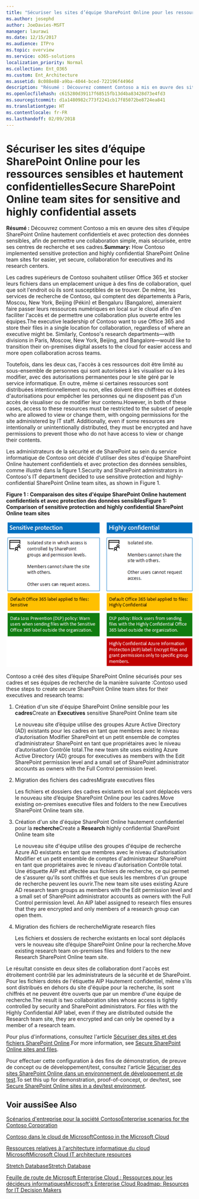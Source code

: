 ```yaml
---
title: "Sécuriser les sites d’équipe SharePoint Online pour les ressources sensibles et hautement confidentielles"
ms.author: josephd
author: JoeDavies-MSFT
manager: laurawi
ms.date: 12/15/2017
ms.audience: ITPro
ms.topic: overview
ms.service: o365-solutions
localization_priority: Normal
ms.collection: Ent_O365
ms.custom: Ent_Architecture
ms.assetid: 8c088e88-a9ba-4044-bced-722196f4496d
description: "Résumé : Découvrez comment Contoso a mis en œuvre des sites d'équipe SharePoint Online hautement confidentiels et avec protection des données sensibles, afin de permettre une collaboration simple, mais sécurisée, entre ses centres de recherche et ses cadres."
ms.openlocfilehash: c615280d39117f68515fb13d4ba83428d73e4fd3
ms.sourcegitcommit: d1a1480982c773f2241cb17f85072be8724ea841
ms.translationtype: HT
ms.contentlocale: fr-FR
ms.lasthandoff: 02/09/2018
---
```

# <a name="secure-sharepoint-online-team-sites-for-sensitive-and-highly-confidential-assets"></a><span data-ttu-id="97cc6-103">Sécuriser les sites d’équipe SharePoint Online pour les ressources sensibles et hautement confidentielles</span><span class="sxs-lookup"><span data-stu-id="97cc6-103">Secure SharePoint Online team sites for sensitive and highly confidential assets</span></span>

 <span data-ttu-id="97cc6-104">**Résumé :** Découvrez comment Contoso a mis en œuvre des sites d'équipe SharePoint Online hautement confidentiels et avec protection des données sensibles, afin de permettre une collaboration simple, mais sécurisée, entre ses centres de recherche et ses cadres.</span><span class="sxs-lookup"><span data-stu-id="97cc6-104">**Summary:** How Contoso implemented sensitive protection and highly confidential SharePoint Online team sites for easier, yet secure, collaboration for executives and its research centers.</span></span>
  
<span data-ttu-id="97cc6-p101">Les cadres supérieurs de Contoso souhaitent utiliser Office 365 et stocker leurs fichiers dans un emplacement unique à des fins de collaboration, quel que soit l'endroit où ils sont susceptibles de se trouver. De même, les services de recherche de Contoso, qui comptent des départements à Paris, Moscou, New York, Beijing (Pékin) et Bengaluru (Bangalore), aimeraient faire passer leurs ressources numériques en local sur le cloud afin d'en faciliter l'accès et de permettre une collaboration plus ouverte entre les équipes.</span><span class="sxs-lookup"><span data-stu-id="97cc6-p101">The executive leadership of Contoso want to use Office 365 and store their files in a single location for collaboration, regardless of where an executive might be. Similarly, Contoso's research departments—with divisions in Paris, Moscow, New York, Beijing, and Bangalore—would like to transition their on-premises digital assets to the cloud for easier access and more open collaboration across teams.</span></span>
  
<span data-ttu-id="97cc6-p102">Toutefois, dans les deux cas, l'accès à ces ressources doit être limité au sous-ensemble de personnes qui sont autorisées à les visualiser ou à les modifier, avec des autorisations permanentes pour le site géré par le service informatique. En outre, même si certaines ressources sont distribuées intentionnellement ou non, elles doivent être chiffrées et dotées d'autorisations pour empêcher les personnes qui ne disposent pas d'un accès de visualiser ou de modifier leur contenu.</span><span class="sxs-lookup"><span data-stu-id="97cc6-p102">However, in both of these cases, access to these resources must be restricted to the subset of people who are allowed to view or change them, with ongoing permissions for the site administered by IT staff. Additionally, even if some resources are intentionally or unintentionally distributed, they must be encrypted and have permissions to prevent those who do not have access to view or change their contents.</span></span>
  
<span data-ttu-id="97cc6-109">Les administrateurs de la sécurité et de SharePoint au sein du service informatique de Contoso ont décidé d'utiliser des sites d'équipe SharePoint Online hautement confidentiels et avec protection des données sensibles, comme illustré dans la figure 1.</span><span class="sxs-lookup"><span data-stu-id="97cc6-109">Security and SharePoint administrators in Contoso's IT department decided to use sensitive protection and highly-confidential SharePoint Online team sites, as shown in Figure 1.</span></span>
  
<span data-ttu-id="97cc6-110">**Figure 1 : Comparaison des sites d'équipe SharePoint Online hautement confidentiels et avec protection des données sensibles**</span><span class="sxs-lookup"><span data-stu-id="97cc6-110">**Figure 1: Comparison of sensitive protection and highly confidential SharePoint Online team sites**</span></span>

![Sites d’équipe SharePoint Online hautement confidentiels et avec protection des données sensibles](images/Contoso_Poster/SP_Solution.png)
  
<span data-ttu-id="97cc6-112">Contoso a créé des sites d’équipe SharePoint Online sécurisés pour ses cadres et ses équipes de recherche de la manière suivante :</span><span class="sxs-lookup"><span data-stu-id="97cc6-112">Contoso used these steps to create secure SharePoint Online team sites for their executives and research teams:</span></span>
  
1. <span data-ttu-id="97cc6-113">Création d'un site d'équipe SharePoint Online sensible pour les **cadres**</span><span class="sxs-lookup"><span data-stu-id="97cc6-113">Create an **Executives** sensitive SharePoint Online team site</span></span>
    
    <span data-ttu-id="97cc6-114">Le nouveau site d’équipe utilise des groupes Azure Active Directory (AD) existants pour les cadres en tant que membres avec le niveau d’autorisation Modifier SharePoint et un petit ensemble de comptes d’administrateur SharePoint en tant que propriétaires avec le niveau d’autorisation Contrôle total.</span><span class="sxs-lookup"><span data-stu-id="97cc6-114">The new team site uses existing Azure Active Directory (AD) groups for executives as members with the Edit SharePoint permission level and a small set of SharePoint administrator accounts as owners with the Full Control permission level.</span></span>
    
2. <span data-ttu-id="97cc6-115">Migration des fichiers des cadres</span><span class="sxs-lookup"><span data-stu-id="97cc6-115">Migrate executives files</span></span>
    
    <span data-ttu-id="97cc6-116">Les fichiers et dossiers des cadres existants en local sont déplacés vers le nouveau site d’équipe SharePoint Online pour les cadres.</span><span class="sxs-lookup"><span data-stu-id="97cc6-116">Move existing on-premises executive files and folders to the new Executives SharePoint Online team site.</span></span>
    
3. <span data-ttu-id="97cc6-117">Création d'un site d'équipe SharePoint Online hautement confidentiel pour la **recherche**</span><span class="sxs-lookup"><span data-stu-id="97cc6-117">Create a **Research** highly confidential SharePoint Online team site</span></span>
    
    <span data-ttu-id="97cc6-p103">Le nouveau site d'équipe utilise des groupes d'équipe de recherche Azure AD existants en tant que membres avec le niveau d'autorisation Modifier et un petit ensemble de comptes d'administrateur SharePoint en tant que propriétaires avec le niveau d'autorisation Contrôle total. Une étiquette AIP est affectée aux fichiers de recherche, ce qui permet de s'assurer qu'ils sont chiffrés et que seuls les membres d'un groupe de recherche peuvent les ouvrir.</span><span class="sxs-lookup"><span data-stu-id="97cc6-p103">The new team site uses existing Azure AD research team groups as members with the Edit permission level and a small set of SharePoint administrator accounts as owners with the Full Control permission level. An AIP label assigned to research files ensures that they are encrypted and only members of a research group can open them.</span></span>
    
4. <span data-ttu-id="97cc6-120">Migration des fichiers de recherche</span><span class="sxs-lookup"><span data-stu-id="97cc6-120">Migrate research files</span></span>
    
    <span data-ttu-id="97cc6-121">Les fichiers et dossiers de recherche existants en local sont déplacés vers le nouveau site d’équipe SharePoint Online pour la recherche.</span><span class="sxs-lookup"><span data-stu-id="97cc6-121">Move existing research team on-premises files and folders to the new Research SharePoint Online team site.</span></span>
    
<span data-ttu-id="97cc6-p104">Le résultat consiste en deux sites de collaboration dont l'accès est étroitement contrôlé par les administrateurs de la sécurité et de SharePoint. Pour les fichiers dotés de l'étiquette AIP Hautement confidentiel, même s'ils sont distribués en dehors du site d'équipe pour la recherche, ils sont chiffrés et ne peuvent être ouverts que par un membre d'une équipe de recherche.</span><span class="sxs-lookup"><span data-stu-id="97cc6-p104">The result is two collaboration sites whose access is tightly controlled by security and SharePoint administrators. For files with the Highly Confidential AIP label, even if they are distributed outside the Research team site, they are encrypted and can only be opened by a member of a research team.</span></span>
  
<span data-ttu-id="97cc6-124">Pour plus d'informations, consultez l'article [Sécuriser des sites et des fichiers SharePoint Online](https://docs.microsoft.com/microsoft-365-enterprise/secure-sharepoint-online-sites-and-files).</span><span class="sxs-lookup"><span data-stu-id="97cc6-124">For more information, see [Secure SharePoint Online sites and files](https://docs.microsoft.com/microsoft-365-enterprise/secure-sharepoint-online-sites-and-files).</span></span>
  
 <span data-ttu-id="97cc6-125">Pour effectuer cette configuration à des fins de démonstration, de preuve de concept ou de développement/test, consultez l'article [Sécuriser des sites SharePoint Online dans un environnement de développement et de test](https://docs.microsoft.com/microsoft-365-enterprise/secure-sharepoint-online-sites-dev-test).</span><span class="sxs-lookup"><span data-stu-id="97cc6-125">To set this up for demonstration, proof-of-concept, or dev/test, see [Secure SharePoint Online sites in a dev/test environment](https://docs.microsoft.com/microsoft-365-enterprise/secure-sharepoint-online-sites-dev-test).</span></span>
  
## <a name="see-also"></a><span data-ttu-id="97cc6-126">Voir aussi</span><span class="sxs-lookup"><span data-stu-id="97cc6-126">See Also</span></span>

[<span data-ttu-id="97cc6-127">Scénarios d'entreprise pour la société Contoso</span><span class="sxs-lookup"><span data-stu-id="97cc6-127">Enterprise scenarios for the Contoso Corporation</span></span>](enterprise-scenarios-for-the-contoso-corporation.md)
  
[<span data-ttu-id="97cc6-128">Contoso dans le cloud de Microsoft</span><span class="sxs-lookup"><span data-stu-id="97cc6-128">Contoso in the Microsoft Cloud</span></span>](contoso-in-the-microsoft-cloud.md)
  
[<span data-ttu-id="97cc6-129">Ressources relatives à l'architecture informatique du cloud Microsoft</span><span class="sxs-lookup"><span data-stu-id="97cc6-129">Microsoft Cloud IT architecture resources</span></span>](microsoft-cloud-it-architecture-resources.md)

[<span data-ttu-id="97cc6-130">Stretch Database</span><span class="sxs-lookup"><span data-stu-id="97cc6-130">Stretch Database</span></span>](https://msdn.microsoft.com/library/dn935011.aspx)
  
[<span data-ttu-id="97cc6-131">Feuille de route de Microsoft Enterprise Cloud : Ressources pour les décideurs informatiques</span><span class="sxs-lookup"><span data-stu-id="97cc6-131">Microsoft's Enterprise Cloud Roadmap: Resources for IT Decision Makers</span></span>](https://sway.com/FJ2xsyWtkJc2taRD)





